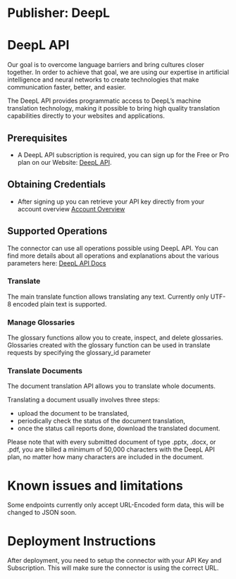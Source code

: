 # Publisher: DeepL
# DeepL API
Our goal is to overcome language barriers and bring cultures closer together. In order to achieve that goal, 
we are using our expertise in artificial intelligence and neural networks to create technologies that make communication faster, better, and easier.

The DeepL API provides programmatic access to DeepL’s machine translation technology, making it possible to bring high quality translation capabilities directly to your websites and applications.

## Prerequisites
* A DeepL API subscription is required, you can sign up for the Free or Pro plan on our Website:  [DeepL API](https://www.deepl.com/pro-api?cta=header-pro-api/).

## Obtaining Credentials

* After signing up you can retrieve your API key directly from your account overview
[Account Overview](https://www.deepl.com/pro-account/)

## Supported Operations

The connector can use all operations possible using DeepL API. 
You can find more details about all operations and explanations about the various parameters here: [DeepL API Docs](https://www.deepl.com/docs-api)

### Translate
The main translate function allows translating any text. 
Currently only UTF-8 encoded plain text is supported. 

### Manage Glossaries
The glossary functions allow you to create, inspect, and delete glossaries.
Glossaries created with the glossary function can be used in translate requests by specifying the glossary_id parameter

### Translate Documents
The document translation API allows you to translate whole documents.

Translating a document usually involves three steps:
* upload the document to be translated,
* periodically check the status of the document translation,
* once the status call reports done, download the translated document.

Please note that with every submitted document of type .pptx, .docx, or .pdf, you are billed a minimum of 50,000 characters with the DeepL API plan, no matter how many characters are included in the document.

# Known issues and limitations
Some endpoints currently only accept URL-Encoded form data, this will be changed to JSON soon. 

# Deployment Instructions
After deployment, you need to setup the connector with your API Key and Subscription. This will make sure the connector is using the
correct URL. 